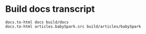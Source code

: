 # Build docs transcript

```ucm
docs.to-html docs build/docs
docs.to-html articles.babySpark.src build/articles/babySpark
```
